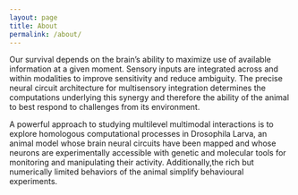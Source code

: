 ```yaml
---
layout: page
title: About
permalink: /about/
---
```


Our survival depends on the brain’s ability to maximize use of available information at a given moment. Sensory inputs are integrated across and within modalities to improve sensitivity and reduce ambiguity. The precise neural circuit architecture for multisensory integration determines the computations underlying this synergy and therefore the ability of the animal to best respond to challenges from its environment. 

A powerful approach to studying multilevel multimodal interactions is to explore homologous computational processes in Drosophila Larva, an animal model whose brain neural circuits have been mapped and whose neurons are experimentally accessible with genetic and molecular tools for monitoring and manipulating their activity. Additionally,the rich but numerically limited behaviors of the animal simplify behavioural experiments. 


